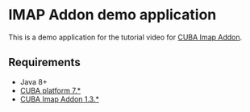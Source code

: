 # IMAP Addon demo application

This is a demo application for the tutorial video for [CUBA Imap Addon](https://github.com/cuba-platform/imap-addon).

## Requirements

* Java 8+
* [CUBA platform 7.*](https://www.cuba-platform.com/framework)
* [CUBA Imap Addon 1.3.*](https://www.cuba-platform.com/marketplace/imap)




